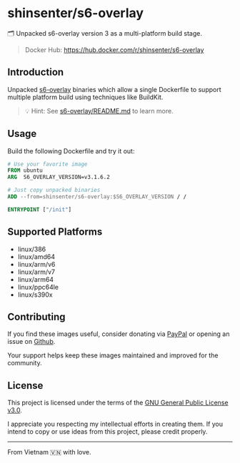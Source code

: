 # shinsenter/s6-overlay

🗂 Unpacked s6-overlay version 3 as a multi-platform build stage.

> Docker Hub: https://hub.docker.com/r/shinsenter/s6-overlay

## Introduction

Unpacked [s6-overlay](https://github.com/just-containers/s6-overlay) binaries which allow a single Dockerfile to support multiple platform build using techniques like BuildKit.

> 💡 Hint: See [s6-overlay/README.md](https://github.com/just-containers/s6-overlay/blob/master/README.md) to learn more.

## Usage

Build the following Dockerfile and try it out:

```Dockerfile
# Use your favorite image
FROM ubuntu
ARG  S6_OVERLAY_VERSION=v3.1.6.2

# Just copy unpacked binaries
ADD --from=shinsenter/s6-overlay:$S6_OVERLAY_VERSION / /

ENTRYPOINT ["/init"]
```

## Supported Platforms

- linux/386
- linux/amd64
- linux/arm/v6
- linux/arm/v7
- linux/arm64
- linux/ppc64le
- linux/s390x

## Contributing

If you find these images useful, consider donating via [PayPal](https://www.paypal.me/shinsenter)
or opening an issue on [Github](https://github.com/shinsenter/php/issues/new).

Your support helps keep these images maintained and improved for the community.

## License

This project is licensed under the terms of the [GNU General Public License v3.0](https://code.shin.company/php/blob/main/LICENSE).

I appreciate you respecting my intellectual efforts in creating them.
If you intend to copy or use ideas from this project, please credit properly.

---

From Vietnam 🇻🇳 with love.
